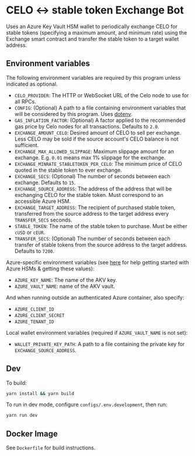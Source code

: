 # CELO <-> stable token Exchange Bot

Uses an Azure Key Vault HSM wallet to periodically exchange CELO for stable tokens (specifying a maximum amount, and minimum rate) using the Exchange smart contract and transfer the stable token to a target wallet address.

## Environment variables

The following environment variables are required by this program unless indicated as optional.

- `CELO_PROVIDER`: The HTTP or WebSocket URL of the Celo node to use for all RPCs.
- `CONFIG`: (Optional) A path to a file containing environment variables that will be considered by this program. Uses [dotenv](https://www.npmjs.com/package/dotenv). 
- `GAS_INFLATION_FACTOR`: (Optional) A factor applied to the recommended gas price by Celo nodes for all transactions. Defaults to `2.0`.
- `EXCHANGE_AMOUNT_CELO`: Desired amount of CELO to sell per exchange. Less CELO may be sold if the source account's CELO balance is not sufficient. 
- `EXCHANGE_MAX_ALLOWED_SLIPPAGE`: Maximum slippage amount for an exchange. E.g. `0.01` means max 1% slippage for the exchange.
- `EXCHANGE_MINRATE_STABLETOKEN_PER_CELO`: The minimum price of CELO quoted in the stable token to ever exchange.
- `EXCHANGE_SECS`: (Optional) The number of seconds between each exchange. Defaults to `15`.
- `EXCHANGE_SOURCE_ADDRESS`: The address of the address that will be exchanging CELO for the stable token. Must correspond to an accessible Azure HSM.
- `EXCHANGE_TARGET_ADDRESS`: The recipient of purchased stable token, transferred from the source address to the target address every `TRANSFER_SECS` seconds.
- `STABLE_TOKEN`: The name of the stable token to purchase. Must be either `cUSD` or `cEUR`.
- `TRANSFER_SECS`: (Optional) The number of seconds between each transfer of stable tokens from the source address to the target address. Defaults to `7200`.

Azure-specific environment variables (see [here](https://docs.celo.org/developer-guide/integrations/cloud-hsm) for help getting started with Azure HSMs & getting these values):

- `AZURE_KEY_NAME`: The name of the AKV key.
- `AZURE_VAULT_NAME`: name of the AKV vault.

And when running outside an authenticated Azure container, also specify:

- `AZURE_CLIENT_ID`
- `AZURE_CLIENT_SECRET`
- `AZURE_TENANT_ID`

Local wallet environment variables (required if `AZURE_VAULT_NAME` is not set):

- `WALLET_PRIVATE_KEY_PATH`: A path to a file containing the private key for `EXCHANGE_SOURCE_ADDRESS`.

## Dev

To build:

```bash
yarn install && yarn build
```

To run in dev mode, configure `configs/.env.development`, then run:

```bash
yarn run dev
```

## Docker Image

See `Dockerfile` for build instructions.
